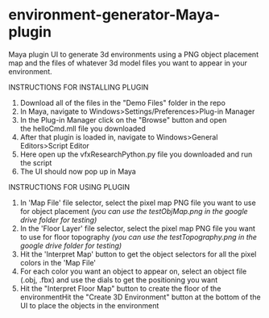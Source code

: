 # environment-generator-Maya-plugin
Maya plugin UI to generate 3d environments using a PNG object placement map and the files of whatever 3d model files you want to appear in your environment.


INSTRUCTIONS FOR INSTALLING PLUGIN

1. Download all of the files in the "Demo Files" folder in the repo
2. In Maya, navigate to Windows>Settings/Preferences>Plug-in Manager
3. In the Plug-in Manager click on the "Browse" button and open the helloCmd.mll file you downloaded
4. After that plugin is loaded in, navigate to Windows>General Editors>Script Editor
5. Here open up the vfxResearchPython.py file you downloaded and run the script
6. The UI should now pop up in Maya

INSTRUCTIONS FOR USING PLUGIN

1. In 'Map File' file selector, select the pixel map PNG file you want to use for object placement _(you can use the testObjMap.png in the google drive folder for testing)_
2. In the 'Floor Layer' file selector, select the pixel map PNG file you want to use for floor topography _(you can use the testTopography.png in the google drive folder for testing)_
3. Hit the 'Interpret Map' button to get the object selectors for all the pixel colors in the 'Map File'
4. For each color you want an object to appear on, select an object file (.obj, .fbx) and use the dials to get the positioning you want
5. Hit the "Interpret Floor Map" button to create the floor of the environmentHit the "Create 3D Environment" button at the bottom of the UI to place the objects in the environment
